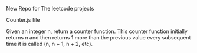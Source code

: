 New Repo for The leetcode projects

Counter.js file 

Given an integer n, return a counter function. This counter function initially returns n and then returns 1 more than the previous value every subsequent time it is called (n, n + 1, n + 2, etc).
